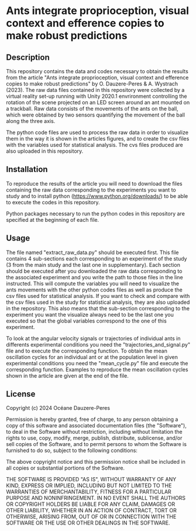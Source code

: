 # Ants integrate proprioception, visual context and efference copies to make robust predictions

## Description

This repository contains the data and codes necessary to obtain the results from the article "Ants integrate proprioception, visual context and efference copies to make robust predictions" by O. Dauzere-Peres & A. Wystrach (2023).
The raw data files contained in this repository were collected by a virtual reality set-up running with Unity 2020.1 envrironment controlling the rotation of the scene projected on an LED screen around an ant mounted on a trackball. Raw data consists of the movements of the ants on the ball, which were obtained by two sensors quantifying the movement of the ball along the three axis.

The python code files are used to process the raw data in order to visualize them in the way it is shown in the articles figures, and to create the csv files with the variables used for statistical analysis. The cvs files produced are also uploaded in this repository.

## Installation

To reproduce the results of the article you will need to download the files containing the raw data corresponding to the experiments you want to study and to install python (https://www.python.org/downloads/) to be able to execute the codes in this repository. 

Python packages necessary to run the python codes in this repository are specified at the beginning of each file.

## Usage

The file named "extract_raw_data.py" should be executed first. This file contains 4 sub-sections each corresponding to an experiment of the study (3 from the main study and the last one in supplementary). Each section should be executed after you downloaded the raw data corresponding to the associated experiment and you write the path to those files in the line instructed.
This will compute the variables you will need to visualize the ants movements with the other python codes files as well as produce the csv files used for statistical analysis. If you want to check and compare with the csv files used in the study for statistical analysis, they are also uploaded in the repository.
This also means that the sub-section corresponding to the experiment you want the visualize always need to be the last one you executed so that the global variables correspond to the one of this experiment. 

To look at the angular velocity signals or trajectories of individual ants in differents experimental conditions you need the "trajectories_and_signal.py" file and to execute the corresponding function. 
To obtain the mean oscillation cycles for an individual ant or at the population level in given experimental conditions you need the "mean_cycle.py" file and execute the corresponding function. Examples to reproduce the mean oscillation cycles shown in the article are given at the end of the file.

## License

Copyright (c) 2024 Océane Dauzere-Peres

Permission is hereby granted, free of charge, to any person obtaining a copy of this software and associated documentation files (the "Software"), to deal in the Software without restriction, including without limitation the rights to use, copy, modify, merge, publish, distribute, sublicense, and/or sell copies of the Software, and to permit persons to whom the Software is furnished to do so, subject to the following conditions:

The above copyright notice and this permission notice shall be included in all copies or substantial portions of the Software.

THE SOFTWARE IS PROVIDED "AS IS", WITHOUT WARRANTY OF ANY KIND, EXPRESS OR IMPLIED, INCLUDING BUT NOT LIMITED TO THE WARRANTIES OF MERCHANTABILITY, FITNESS FOR A PARTICULAR PURPOSE AND NONINFRINGEMENT. IN NO EVENT SHALL THE AUTHORS OR COPYRIGHT HOLDERS BE LIABLE FOR ANY CLAIM, DAMAGES OR OTHER LIABILITY, WHETHER IN AN ACTION OF CONTRACT, TORT OR OTHERWISE, ARISING FROM, OUT OF OR IN CONNECTION WITH THE SOFTWARE OR THE USE OR OTHER DEALINGS IN THE SOFTWARE.
